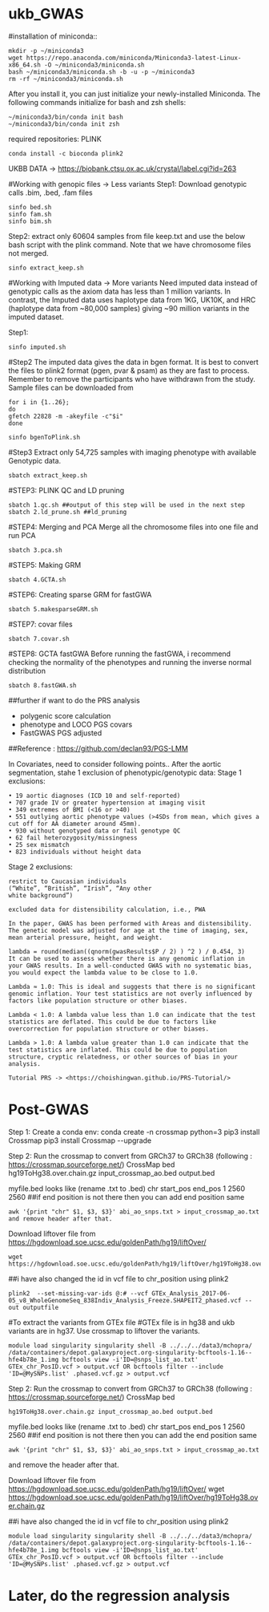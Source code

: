 # ukb_GWAS
#installation of miniconda::
```
mkdir -p ~/miniconda3
wget https://repo.anaconda.com/miniconda/Miniconda3-latest-Linux-x86_64.sh -O ~/miniconda3/miniconda.sh
bash ~/miniconda3/miniconda.sh -b -u -p ~/miniconda3
rm -rf ~/miniconda3/miniconda.sh
```

After you install it, you can just initialize your newly-installed Miniconda. The following commands initialize for bash and zsh shells:

```
~/miniconda3/bin/conda init bash
~/miniconda3/bin/conda init zsh
```

required repositories: PLINK 
```
conda install -c bioconda plink2
```

UKBB DATA -> <https://biobank.ctsu.ox.ac.uk/crystal/label.cgi?id=263>

#Working with genopic files -> Less variants
Step1:
Download genotypic calls .bim, .bed, .fam files
```
sinfo bed.sh
sinfo fam.sh
sinfo bim.sh
```

Step2:
extract only 60604 samples from file keep.txt and use the below bash script with the plink command. Note that we have chromosome files not merged. 
```
sinfo extract_keep.sh
```

#Working with Imputed data -> More variants
Need imputed data instead of genotypic calls as the axiom data has less than 1 million variants. In contrast, the Imputed data uses haplotype data from 1KG, UK10K, and HRC (haplotype data from ~80,000 samples) giving ~90 million variants in the imputed dataset.

Step1:
```
sinfo imputed.sh
```

#Step2
The imputed data gives the data in bgen format. It is best to convert the files to plink2 format (pgen, pvar & psam) as they are fast to process. Remember to remove the participants who have withdrawn from the study. Sample files can be downloaded from 
```
for i in {1..26};
do
gfetch 22828 -m -akeyfile -c"$i"
done
```
```
sinfo bgenToPlink.sh 
```

#Step3
Extract only 54,725 samples with imaging phenotype with available Genotypic data.
```
sbatch extract_keep.sh
```

#STEP3:
PLINK QC and LD pruning 
```
sbatch 1.qc.sh ##output of this step will be used in the next step
sbatch 2.ld_prune.sh ##ld_pruning 
```

#STEP4:
Merging and PCA
Merge all the chromosome files into one file and run PCA 
```
sbatch 3.pca.sh
```

#STEP5:
Making GRM
```
sbatch 4.GCTA.sh
```

#STEP6:
Creating sparse GRM for fastGWA
```
sbatch 5.makesparseGRM.sh
```

#STEP7:
covar files
```
sbatch 7.covar.sh
```

#STEP8:
GCTA fastGWA
Before running the fastGWA, i recommend checking the normality of the phenotypes and running the inverse normal distribution 
```
sbatch 8.fastGWA.sh
```

##further if want to do the PRS analysis 
- polygenic score calculation
- phenotype and LOCO PGS covars
- FastGWAS PGS adjusted

##Reference : <https://github.com/declan93/PGS-LMM>

In Covariates, need to consider following points.. After the aortic segmentation, stahe 1 exclusion of phenotypic/genotypic data:
Stage 1 exclusions:
```
• 19 aortic diagnoses (ICD 10 and self-reported)
• 707 grade IV or greater hypertension at imaging visit
• 349 extremes of BMI (<16 or >40)
• 551 outlying aortic phenotype values (>4SDs from mean, which gives a cut off for AA diameter around 45mm).
• 930 without genotyped data or fail genotype QC
• 62 fail heterozygosity/missingness
• 25 sex mismatch
• 823 individuals without height data
```

Stage 2 exclusions:
```
restrict to Caucasian individuals
(“White”, “British”, “Irish”, “Any other
white background”)
```

```
excluded data for distensibility calculation, i.e., PWA
```

```
In the paper, GWAS has been performed with Areas and distensibility. The genetic model was adjusted for age at the time of imaging, sex, mean arterial pressure, height, and weight.
```

```
lambda = round(median((qnorm(gwasResults$P / 2) ) ^2 ) / 0.454, 3)
It can be used to assess whether there is any genomic inflation in your GWAS results. In a well-conducted GWAS with no systematic bias, you would expect the lambda value to be close to 1.0.

Lambda ≈ 1.0: This is ideal and suggests that there is no significant genomic inflation. Your test statistics are not overly influenced by factors like population structure or other biases.

Lambda < 1.0: A lambda value less than 1.0 can indicate that the test statistics are deflated. This could be due to factors like overcorrection for population structure or other biases.

Lambda > 1.0: A lambda value greater than 1.0 can indicate that the test statistics are inflated. This could be due to population structure, cryptic relatedness, or other sources of bias in your analysis.
```

```
Tutorial PRS -> <https://choishingwan.github.io/PRS-Tutorial/>
```

# Post-GWAS

Step 1: Create a conda env: conda create -n crossmap python=3 pip3 install Crossmap pip3 install Crossmap --upgrade

Step 2: Run the crossmap to convert from GRCh37 to GRCh38 (following : https://crossmap.sourceforge.net/) CrossMap bed hg19ToHg38.over.chain.gz input_crossmap_ao.bed output.bed

myfile.bed looks like (rename .txt to .bed) chr start_pos end_pos 1 2560 2560 ##if end position is not there then you can add end position same
```
awk '{print "chr" $1, $3, $3}' abi_ao_snps.txt > input_crossmap_ao.txt and remove header after that.
```
Download liftover file from  https://hgdownload.soe.ucsc.edu/goldenPath/hg19/liftOver/ 
```
wget https://hgdownload.soe.ucsc.edu/goldenPath/hg19/liftOver/hg19ToHg38.over.chain.gz
```
##i have also changed the id in vcf file to chr_position using plink2

```
plink2  --set-missing-var-ids @:# --vcf GTEx_Analysis_2017-06-05_v8_WholeGenomeSeq_838Indiv_Analysis_Freeze.SHAPEIT2_phased.vcf --out outputfile
 ```
#To extract the variants from GTEx file 
#GTEx file is in hg38 and ukb variants are in hg37. Use crossmap to liftover the variants. 
```
module load singularity singularity shell -B ../../../data3/mchopra/ /data/containers/depot.galaxyproject.org-singularity-bcftools-1.16--hfe4b78e_1.img bcftools view -i'ID=@snps_list_ao.txt' GTEx_chr_PosID.vcf > output.vcf OR bcftools filter --include 'ID=@MySNPs.list' .phased.vcf.gz > output.vcf
```

Step 2: Run the crossmap to convert from GRCh37 to GRCh38 (following : https://crossmap.sourceforge.net/) CrossMap bed 
```
hg19ToHg38.over.chain.gz input_crossmap_ao.bed output.bed
```
myfile.bed looks like (rename .txt to .bed) chr start_pos end_pos 1 2560 2560 ##if end position is not there then you can add the end position same

```
awk '{print "chr" $1, $3, $3}' abi_ao_snps.txt > input_crossmap_ao.txt
```
and remove the header after that.

Download liftover file from https://hgdownload.soe.ucsc.edu/goldenPath/hg19/liftOver/ wget https://hgdownload.soe.ucsc.edu/goldenPath/hg19/liftOver/hg19ToHg38.over.chain.gz

##i have also changed the id in vcf file to chr_position using plink2
```
module load singularity singularity shell -B ../../../data3/mchopra/ /data/containers/depot.galaxyproject.org-singularity-bcftools-1.16--hfe4b78e_1.img bcftools view -i'ID=@snps_list_ao.txt' GTEx_chr_PosID.vcf > output.vcf OR bcftools filter --include 'ID=@MySNPs.list' .phased.vcf.gz > output.vcf
```

# Later, do the regression analysis
